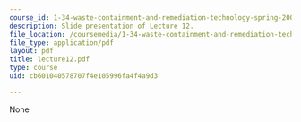 ```yaml
---
course_id: 1-34-waste-containment-and-remediation-technology-spring-2004
description: Slide presentation of Lecture 12.
file_location: /coursemedia/1-34-waste-containment-and-remediation-technology-spring-2004/cb601040578707f4e105996fa4f4a9d3_lecture12.pdf
file_type: application/pdf
layout: pdf
title: lecture12.pdf
type: course
uid: cb601040578707f4e105996fa4f4a9d3

---
```

None